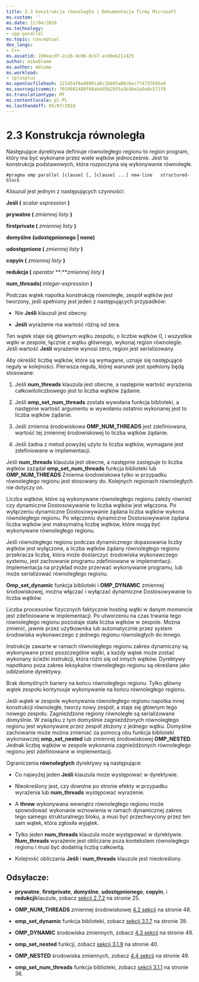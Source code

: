 ```yaml
---
title: 2.3 konstrukcja równoległa | Dokumentacja firmy Microsoft
ms.custom: ''
ms.date: 11/04/2016
ms.technology:
- cpp-parallel
ms.topic: conceptual
dev_langs:
- C++
ms.assetid: 190eacdf-2c16-4c06-8cb7-ac60eb211425
author: mikeblome
ms.author: mblome
ms.workload:
- cplusplus
ms.openlocfilehash: 121454f6a98901a6c1b695a80c6ec774737b95e0
ms.sourcegitcommit: 7019081488f68abdd5b2935a3b36e2a5e8c571f8
ms.translationtype: MT
ms.contentlocale: pl-PL
ms.lasthandoff: 05/07/2018
---
```

# <a name="23-parallel-construct"></a>2.3 Konstrukcja równoległa
Następujące dyrektywa definiuje równoległego regionu to region program, który ma być wykonane przez wiele wątków jednocześnie. Jest to konstrukcja podstawowych, która rozpoczyna się wykonywanie równoległe.  
  
```  
#pragma omp parallel [clause[ [, ]clause] ...] new-line   structured-block  
```  
  
 *Klauzuli* jest jednym z następujących czynności:  
  
 **Jeśli (** *scalar expression* **)**  
  
 **prywatne (** *zmiennej listy* **)**  
  
 **firstprivate (** *zmiennej listy* **)**  
  
 **domyślne (udostępnionego &#124; none)**  
  
 **udostępnione (** *zmiennej listy* **)**  
  
 **copyin (** *zmiennej listy* **)**  
  
 **redukcja (** *operator* **:***zmiennej listy* **)**  
  
 **num_threads(** *integer-expression* **)**  
  
 Podczas wątek napotka konstrukcję równoległe, zespół wątków jest tworzony, jeśli spełniony jest jeden z następujących przypadków:  
  
-   Nie **Jeśli** klauzuli jest obecny.  
  
-   **Jeśli** wyrażenie ma wartość różną od zera.  
  
 Ten wątek staje się głównym wątku zespołu, o liczbie wątków 0, i wszystkie wątki w zespole, łącznie z wątku głównego, wykonaj region równolegle. Jeśli wartość **Jeśli** wyrażenie wynosi zero, region jest serializowany.  
  
 Aby określić liczbę wątków, które są wymagane, uznaje się następujące reguły w kolejności. Pierwsza reguła, której warunek jest spełniony będą stosowane:  
  
1.  Jeśli **num_threads** klauzula jest obecne, a następnie wartość wyrażenia całkowitoliczbowego jest to liczba wątków żądanie.  
  
2.  Jeśli **omp_set_num_threads** została wywołana funkcja biblioteki, a następnie wartość argumentu w wywołaniu ostatnio wykonanej jest to liczba wątków żądanie.  
  
3.  Jeśli zmienna środowiskowa **OMP_NUM_THREADS** jest zdefiniowana, wartość tej zmiennej środowiskowej to liczba wątków żądanie.  
  
4.  Jeśli żadna z metod powyżej użyto to liczba wątków, wymagane jest zdefiniowane w implementacji.  
  
 Jeśli **num_threads** klauzula jest obecne, a następnie zastępuje to liczba wątków zażądał **omp_set_num_threads** funkcja biblioteki lub **OMP_NUM_THREADS** Zmienna środowiskowa tylko w przypadku równoległego regionu jest stosowany do. Kolejnych regionach równoległych nie dotyczy on.  
  
 Liczba wątków, które są wykonywane równoległego regionu zależy również czy dynamiczne Dostosowywanie to liczba wątków jest włączona. Po wyłączeniu dynamiczne Dostosowywanie żądana liczba wątków wykona równoległego regionu. Po włączeniu dynamiczne Dostosowywanie żądana liczba wątków jest maksymalną liczbę wątków, które mogą być wykonywane równoległego regionu.  
  
 Jeśli równoległego regionu podczas dynamicznego dopasowania liczby wątków jest wyłączone, a liczba wątków żądany równoległego regionu przekracza liczbę, która może dostarczyć środowiska wykonawczego systemu, jest zachowanie programu zdefiniowane w implementacji. Implementacja na przykład może przerwać wykonywanie programu, lub może serializować równoległego regionu.  
  
 **Omp_set_dynamic** funkcja biblioteki i **OMP_DYNAMIC** zmiennej środowiskowej, można włączać i wyłączać dynamiczne Dostosowywanie to liczba wątków.  
  
 Liczba procesorów fizycznych faktycznie hosting wątki w danym momencie jest zdefiniowane w implementacji. Po utworzeniu na czas trwania tego równoległego regionu pozostaje stała liczba wątków w zespole. Można zmienić, jawnie przez użytkownika lub automatycznie przez system środowiska wykonawczego z jednego regionu równoległych do innego.  
  
 Instrukcje zawarte w ramach równoległego regionu zakres dynamiczny są wykonywane przez poszczególne wątki, a każdy wątek może zostać wykonany ścieżki instrukcji, która różni się od innych wątków. Dyrektywy napotkano poza zakres leksykalne równoległego regionu są określane jako oddzielone dyrektywy.  
  
 Brak domyślnych bariery na końcu równoległego regionu. Tylko główny wątek zespołu kontynuuje wykonywanie na końcu równoległego regionu.  
  
 Jeśli wątek w zespole wykonywania równoległego regionu napotka innej konstrukcji równoległe, tworzy nowy zespół, a staje się głównym tego nowego zespołu. Zagnieżdżone regiony równoległe są serializowane domyślnie. W związku z tym domyślnie zagnieżdżonych równoległego regionu jest wykonywane przez zespół złożony z jednego wątku. Domyślne zachowanie może można zmieniać za pomocą obu funkcja biblioteki wykonawczej **omp_set_nested** lub zmiennej środowiskowej **OMP_NESTED**. Jednak liczbę wątków w zespole wykonania zagnieżdżonych równoległego regionu jest zdefiniowane w implementacji.  
  
 Ograniczenia **równoległych** dyrektywy są następujące:  
  
-   Co najwyżej jeden **Jeśli** klauzula może występować w dyrektywie.  
  
-   Nieokreślony jest, czy dowolne po stronie efekty w przypadku wyrażenia lub **num_threads** występować wyrażenie.  
  
-   A **throw** wykonywana wewnątrz równoległego regionu może spowodować wykonanie wznowienia w ramach dynamicznej zakres tego samego strukturalnego bloku, a musi być przechwycony przez ten sam wątek, która zgłosiła wyjątek.  
  
-   Tylko jeden **num_threads** klauzula może występować w dyrektywie. **Num_threads** wyrażenie jest obliczane poza kontekstem równoległego regionu i musi być dodatnią liczbą całkowitą.  
  
-   Kolejność obliczania **Jeśli** i **num_threads** klauzule jest nieokreślony.  
  
## <a name="cross-references"></a>Odsyłacze:  
  
-   **prywatne**, **firstprivate**, **domyślne**, **udostępnionego**, **copyin**, i **redukcji**klauzule, zobacz [sekcji 2.7.2](../../parallel/openmp/2-7-2-data-sharing-attribute-clauses.md) na stronie 25.  
  
-   **OMP_NUM_THREADS** zmiennej środowiskowej [4.2 sekcji](../../parallel/openmp/4-2-omp-num-threads.md) na stronie 48.  
  
-   **omp_set_dynamic** funkcja biblioteki, zobacz [sekcji 3.1.7](../../parallel/openmp/3-1-7-omp-set-dynamic-function.md) na stronie 39.  
  
-   **OMP_DYNAMIC** środowiska zmiennych, zobacz [4.3 sekcji](../../parallel/openmp/4-3-omp-dynamic.md) na stronie 49.  
  
-   **omp_set_nested** funkcji, zobacz [sekcji 3.1.9](../../parallel/openmp/3-1-9-omp-set-nested-function.md) na stronie 40.  
  
-   **OMP_NESTED** środowiska zmiennych, zobacz [4.4 sekcji](../../parallel/openmp/4-4-omp-nested.md) na stronie 49.  
  
-   **omp_set_num_threads** funkcja biblioteki, zobacz [sekcji 3.1.1](../../parallel/openmp/3-1-1-omp-set-num-threads-function.md) na stronie 36.